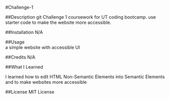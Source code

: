 #Challenge-1

##Description
git
Challenge 1 coursework for UT coding bootcamp.
use starter code to make the website more accessible.

##Installation
N/A

##Usage   
a simple website with accessible UI

##Credits
N/A

##What I Learned

I learned how to edit HTML Non-Semantic Elements into Semantic Elements and to make websites more accessible 

##License
MIT License